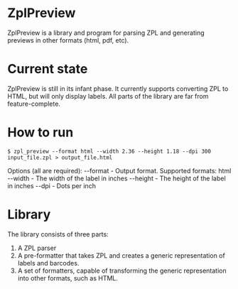 # ZplPreview

ZplPreview is a library and program for parsing ZPL and generating previews
in other formats (html, pdf, etc).

Current state
=============

ZplPreview is still in its infant phase. It currently supports converting ZPL to HTML,
but will only display labels. All parts of the library are far from feature-complete.

How to run
==========
    $ zpl_preview --format html --width 2.36 --height 1.18 --dpi 300 input_file.zpl > output_file.html

Options (all are required):
--format  - Output format. Supported formats: html
--width   - The width of the label in inches
--height  - The height of the label in inches
--dpi     - Dots per inch


Library
=======

The library consists of three parts:
1. A ZPL parser
2. A pre-formatter that takes ZPL and creates a generic representation of labels and barcodes.
3. A set of formatters, capable of transforming the generic representation into other formats, such as HTML.
